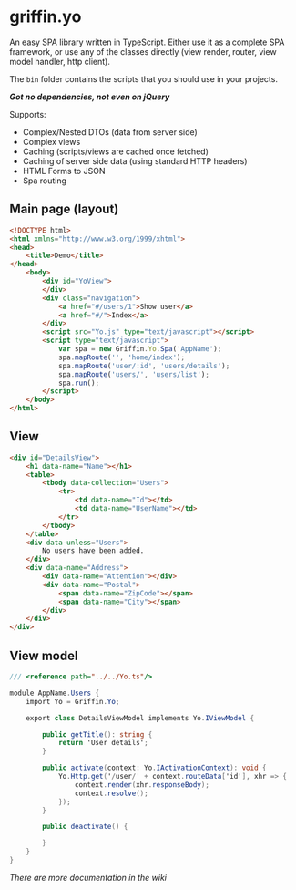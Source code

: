 # griffin.yo

An easy SPA library written in TypeScript. Either use it as a complete SPA framework, or use any of the classes directly (view render, router, view model handler, http client).

The `bin` folder contains the scripts that you should use in your projects.

***Got no dependencies, not even on jQuery***

Supports:

* Complex/Nested DTOs (data from server side)
* Complex views
* Caching (scripts/views are cached once fetched)
* Caching of server side data (using standard HTTP headers)
* HTML Forms to JSON 
* Spa routing


## Main page (layout)

```html
<!DOCTYPE html>
<html xmlns="http://www.w3.org/1999/xhtml">
<head>
    <title>Demo</title>
</head>
    <body>
        <div id="YoView">
        </div>
        <div class="navigation">
            <a href="#/users/1">Show user</a>
            <a href="#/">Index</a>
        </div>
        <script src="Yo.js" type="text/javascript"></script>
        <script type="text/javascript">
            var spa = new Griffin.Yo.Spa('AppName');
            spa.mapRoute('', 'home/index');
            spa.mapRoute('user/:id', 'users/details');
            spa.mapRoute('users/', 'users/list');
            spa.run();
        </script>
    </body>
</html>
```

## View

```html
<div id="DetailsView">
    <h1 data-name="Name"></h1>
    <table>
        <tbody data-collection="Users">
            <tr>
                <td data-name="Id"></td>
                <td data-name="UserName"></td>
            </tr>
        </tbody>
    </table>
    <div data-unless="Users">
        No users have been added.
    </div>
    <div data-name="Address">
        <div data-name="Attention"></div>
        <div data-name="Postal">
            <span data-name="ZipCode"></span>
            <span data-name="City"></span>
        </div>
    </div>
</div>
```

## View model

```c#
/// <reference path="../../Yo.ts"/> 

module AppName.Users {
    import Yo = Griffin.Yo;

    export class DetailsViewModel implements Yo.IViewModel {

        public getTitle(): string {
            return 'User details';
        }

        public activate(context: Yo.IActivationContext): void {
            Yo.Http.get('/user/' + context.routeData['id'], xhr => {
                context.render(xhr.responseBody);
                context.resolve();
            });
        }

        public deactivate() {

        }
    }    
}
```


*There are more documentation in the wiki*
